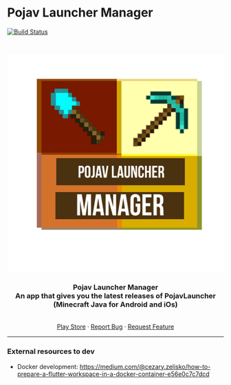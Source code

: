 # Pojav Launcher Manager

[![Build Status](https://travis-ci.com/DZGames/PojavLauncherManager.svg?branch=main)](https://travis-ci.com/DZGames/PojavLauncherManager)

<!-- PROJECT LOGO -->
<br />
<p align="center">
  <a href="#">
    <img src="ic_launcher.png">
  </a>

  <h3 align="center">Pojav Launcher Manager<br>
  An app that gives you the latest releases of PojavLauncher (Minecraft Java for Android and iOs)</h3>

  <p align="center">
    <br />
    <a href="https://play.google.com/store/apps/details?id=com.pablogod.PojavLauncherManager">Play Store</a>
    ·
    <a href="#">Report Bug</a>
    ·
    <a href="#">Request Feature </a>
  </p>
</p>
<hr style="height:2px;border-width:0;color:gray;background-color:gray">


### External resources to dev

- Docker development: https://medium.com/@cezary.zelisko/how-to-prepare-a-flutter-workspace-in-a-docker-container-e56e0c7c7dcd

